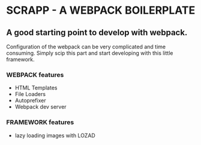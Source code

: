 
   # SCRAPP - A WEBPACK BOILERPLATE
   ## A good starting point to develop with webpack.
   Configuration of the webpack can be very complicated and time consuming. Simply scip this part and start developing with this little framework.

   ### WEBPACK features
   - HTML Templates
   - File Loaders
   - Autoprefixer
   - Webpack dev server

   ### FRAMEWORK features
   - lazy loading images with LOZAD
